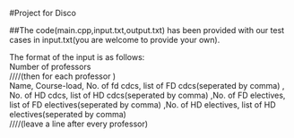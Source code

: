 #Project for Disco

##The code(main.cpp,input.txt,output.txt) has been provided with our test cases in input.txt(you are welcome to provide your own).

The format of the input is as follows:<br />
Number of professors<br />
////(then for each professor )<br />
Name, Course-load, No. of fd cdcs, list of FD cdcs(seperated by comma) , No. of HD cdcs, list of HD cdcs(seperated by comma) ,No. of FD electives, list of FD electives(seperated by comma) ,No. of HD electives, list of HD electives(seperated by comma) <br />
////(leave a line after every professor)



